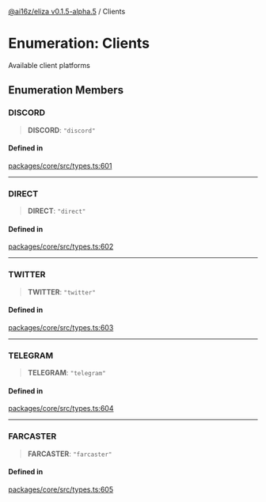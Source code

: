 [@ai16z/eliza v0.1.5-alpha.5](../index.md) / Clients

# Enumeration: Clients

Available client platforms

## Enumeration Members

### DISCORD

> **DISCORD**: `"discord"`

#### Defined in

[packages/core/src/types.ts:601](https://github.com/owenAlterolab/eliza/blob/main/packages/core/src/types.ts#L601)

***

### DIRECT

> **DIRECT**: `"direct"`

#### Defined in

[packages/core/src/types.ts:602](https://github.com/owenAlterolab/eliza/blob/main/packages/core/src/types.ts#L602)

***

### TWITTER

> **TWITTER**: `"twitter"`

#### Defined in

[packages/core/src/types.ts:603](https://github.com/owenAlterolab/eliza/blob/main/packages/core/src/types.ts#L603)

***

### TELEGRAM

> **TELEGRAM**: `"telegram"`

#### Defined in

[packages/core/src/types.ts:604](https://github.com/owenAlterolab/eliza/blob/main/packages/core/src/types.ts#L604)

***

### FARCASTER

> **FARCASTER**: `"farcaster"`

#### Defined in

[packages/core/src/types.ts:605](https://github.com/owenAlterolab/eliza/blob/main/packages/core/src/types.ts#L605)
